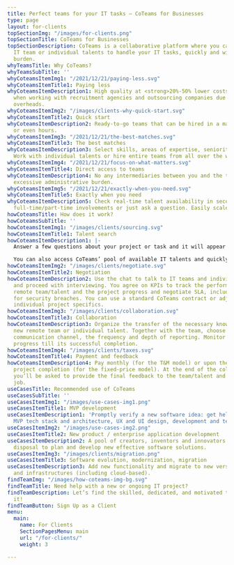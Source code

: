 ```yaml
---
title: Perfect teams for your IT tasks – CoTeams for Businesses
type: page
layout: for-clients
topSectionImg: "/images/for-clients.png"
topSectionTitle: CoTeams for Businesses
topSectionDescription: CoTeams is a collaborative platform where you can find a perfect
  IT team or individual talents to handle your IT tasks, quickly and with less administrative
  burden.
whyTeamsTitle: Why CoTeams?
whyTeamsSubTitle: ''
whyCoteamsItemImg1: "/2021/12/21/paying-less.svg"
whyCoteamsItemTitle1: Paying less
whyCoteamsItemDescription1: High quality at <strong>20%-50% lower costs</strong> than
  when working with recruitment agencies and outsourcing companies due to minimized
  overheads.
whyCoteamsItemImg2: "/images/clients-why-quick-start.svg"
whyCoteamsItemTitle2: Quick start
whyCoteamsItemDescription2: Ready-to-go teams that can be hired in a matter of days
  or even hours.
whyCoteamsItemImg3: "/2021/12/21/the-best-matches.svg"
whyCoteamsItemTitle3: The best matches
whyCoteamsItemDescription3: Select skills, areas of expertise, seniority levels, etc.
  Work with individual talents or hire entire teams from all over the world.
whyCoteamsItemImg4: "/2021/12/21/focus-on-what-matters.svg"
whyCoteamsItemTitle4: Direct access to teams
whyCoteamsItemDescription4: No any intermediaries between you and the teams and no
  excessive administrative burden.
whyCoteamsItemImg5: "/2021/12/21/exactly-when-you-need.svg"
whyCoteamsItemTitle5: Exactly when you need
whyCoteamsItemDescription5: Check real-time talent availability in seconds. Offer
  full-time/part-time involvements or just ask a question. Easily scale on demand.
howCoteamsTitle: How does it work?
howCoteamsSubTitle: ''
howCoteamsItemImg1: "/images/clients/sourcing.svg"
howCoteamsItemTitle1: Talent search
howCoteamsItemDescription1: |-
  Answer a few questions about your project or task and it will appear in the pool. Available teams receive recommended projects based on the required skills and other information you provide. The interested teams send you their proposals.

  You can also access CoTeams’ pool of available IT talents and quickly search, sort, and filter by skills, team category, etc. and invite them for bidding.
howCoteamsItemImg2: "/images/clients/negotiate.svg"
howCoteamsItemTitle2: Negotiation
howCoteamsItemDescription2: Use the chat to talk to IT teams and individual talents
  and proceed with interviewing. You agree on KPIs to track the performance of the
  remote team/talent and the project progress and negotiate SLA, including penalties
  for security breaches. You can use a standard CoTeams contract or adjust it to reflect
  individual project specifics.
howCoteamsItemImg3: "/images/clients/collaboration.svg"
howCoteamsItemTitle3: Collaboration
howCoteamsItemDescription3: Organize the transfer of the necessary knowledge to the
  new remote team or individual talent. Together with the team, choose the convenient
  communication channel, the frequency and depth of reporting. Monitor the project
  progress till its successful completion.
howCoteamsItemImg4: "/images/clients/taxes.svg"
howCoteamsItemTitle4: Payment and feedback
howCoteamsItemDescription4: Pay monthly (for the T&M model) or upon the successful
  project completion (for the fixed-price model). At the end of the collaboration,
  you’ll be asked to provide the final feedback to the team/talent and rate their
  job.
useCasesTitle: Recommended use of CoTeams
useCasesSubTitle: ''
useCasesItemImg1: "/images/use-cases-img1.png"
useCasesItemTitle1: MVP development
useCasesItemDescription1: 'Promptly verify a new software idea: get help with choosing
  MVP tech stack and architecture, UX and UI design, development and testing. <br>'
useCasesItemImg2: "/images/use-cases-img2.png"
useCasesItemTitle2: New product / enterprise application development
useCasesItemDescription2: A pool of creators, inventors and innovators is at your
  disposal to plan and develop new effective software solutions.
useCasesItemImg3: "/images/clients/migration.png"
useCasesItemTitle3: Software evolution, modernization, migration
useCasesItemDescription3: Add new functionality and migrate to new versions, designs
  and infrastructures (including cloud-based).
findTeamImg: "/images/how-coteams-img-bg.svg"
findTeamTitle: Need help with a new or ongoing IT project?
findTeamDescription: Let’s find the skilled, dedicated, and motivated team to nail
  it!
findTeamButton: Sign Up as a Client
menu:
  main:
    name: For Clients
    SectionPagesMenu: main
    url: "/for-clients/"
    weight: 3

---
```

